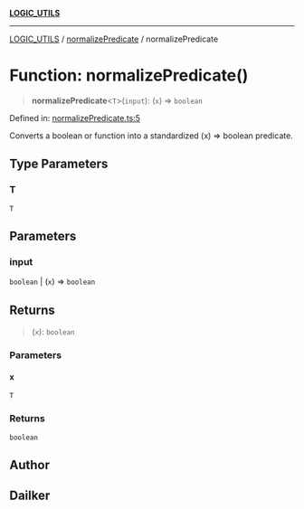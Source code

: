[**LOGIC_UTILS**](../../README.md)

***

[LOGIC_UTILS](../../README.md) / [normalizePredicate](../README.md) / normalizePredicate

# Function: normalizePredicate()

> **normalizePredicate**\<`T`\>(`input`): (`x`) => `boolean`

Defined in: [normalizePredicate.ts:5](https://github.com/dailker/everyutil/blob/0ec5ce08552e5059ec58e2975404aeb74a6202b1/src/logic/normalizePredicate.ts#L5)

Converts a boolean or function into a standardized (x) => boolean predicate.

## Type Parameters

### T

`T`

## Parameters

### input

`boolean` | (`x`) => `boolean`

## Returns

> (`x`): `boolean`

### Parameters

#### x

`T`

### Returns

`boolean`

## Author

## Dailker

